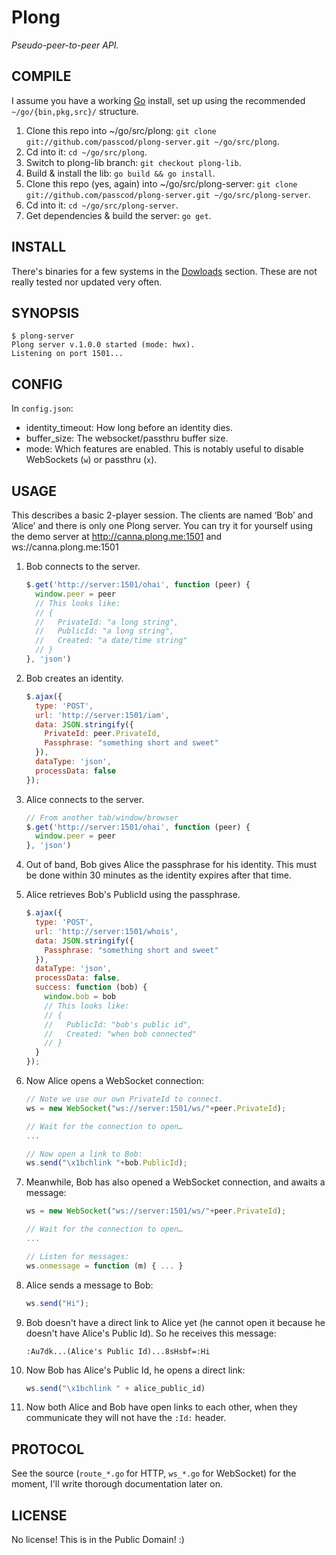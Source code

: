 Plong 
=====

_Pseudo-peer-to-peer API._

COMPILE
-------

I assume you have a working [Go](http://golang.org) install, set up using the
recommended `~/go/{bin,pkg,src}/` structure.

1. Clone this repo into ~/go/src/plong: `git clone git://github.com/passcod/plong-server.git ~/go/src/plong`.
2. Cd into it: `cd ~/go/src/plong`.
3. Switch to plong-lib branch: `git checkout plong-lib`.
4. Build & install the lib: `go build && go install`.
5. Clone this repo (yes, again) into ~/go/src/plong-server: `git clone git://github.com/passcod/plong-server.git ~/go/src/plong-server`.
6. Cd into it: `cd ~/go/src/plong-server`.
7. Get dependencies & build the server: `go get`.


INSTALL
-------

There's binaries for a few systems in the [Dowloads](https://github.com/passcod/plong-server/downloads) section.
These are not really tested nor updated very often.


SYNOPSIS
--------

    $ plong-server
	Plong server v.1.0.0 started (mode: hwx).
    Listening on port 1501...


CONFIG
------

In `config.json`:

 - identity_timeout: How long before an identity dies.
 - buffer_size: The websocket/passthru buffer size.
 - mode: Which features are enabled. This is notably useful to disable WebSockets (`w`) or passthru (`x`).


USAGE
-----

This describes a basic 2-player session. The clients are named ‘Bob’ and ‘Alice’
and there is only one Plong server. You can try it for yourself using the demo
server at http://canna.plong.me:1501 and ws://canna.plong.me:1501

1. Bob connects to the server.
   
   ```javascript
   $.get('http://server:1501/ohai', function (peer) {
     window.peer = peer
     // This looks like:
     // {
     //   PrivateId: "a long string",
     //   PublicId: "a long string",
     //   Created: "a date/time string"
     // }
   }, 'json')
   ```

2. Bob creates an identity.
   
   ```javascript
   $.ajax({
     type: 'POST',
     url: 'http://server:1501/iam',
     data: JSON.stringify({
       PrivateId: peer.PrivateId,
       Passphrase: "something short and sweet"
     }),
     dataType: 'json',
     processData: false
   });
   ```

3. Alice connects to the server.
   
   ```javascript
   // From another tab/window/browser
   $.get('http://server:1501/ohai', function (peer) {
     window.peer = peer
   }, 'json')
   ```

4. Out of band, Bob gives Alice the passphrase for his identity.
   This must be done within 30 minutes as the identity expires
   after that time.

5. Alice retrieves Bob's PublicId using the passphrase.
   
   ```javascript
   $.ajax({
     type: 'POST',
     url: 'http://server:1501/whois',
     data: JSON.stringify({
       Passphrase: "something short and sweet"
     }),
     dataType: 'json',
     processData: false,
     success: function (bob) {
       window.bob = bob
       // This looks like:
       // {
       //   PublicId: "bob's public id",
       //   Created: "when bob connected"
       // }
     }
   });
   ```

6. Now Alice opens a WebSocket connection:
   
   ```javascript
   // Note we use our own PrivateId to connect.
   ws = new WebSocket("ws://server:1501/ws/"+peer.PrivateId);
   
   // Wait for the connection to open…
   ...
   
   // Now open a link to Bob:
   ws.send("\x1bchlink "+bob.PublicId);
   ```

7. Meanwhile, Bob has also opened a WebSocket connection, and awaits a message:
   
   ```javascript
   ws = new WebSocket("ws://server:1501/ws/"+peer.PrivateId);
   
   // Wait for the connection to open…
   ...
   
   // Listen for messages:
   ws.onmessage = function (m) { ... }
   ```

8. Alice sends a message to Bob:
   
   ```javascript
   ws.send("Hi");
   ```

9. Bob doesn't have a direct link to Alice yet (he cannot
   open it because he doesn't have Alice's Public Id). So
   he receives this message:
   
   ```plain
   :Au7dk...(Alice's Public Id)...8sHsbf=:Hi
   ```

10. Now Bob has Alice's Public Id, he opens a direct link:
   
    ```javascript
    ws.send("\x1bchlink " + alice_public_id)
    ```

11. Now both Alice and Bob have open links to each other,
    when they communicate they will not have the `:Id:`
    header.


PROTOCOL
--------

See the source (`route_*.go` for HTTP, `ws_*.go` for WebSocket) for the moment,
I'll write thorough documentation later on.


LICENSE
-------

No license! This is in the Public Domain! :)